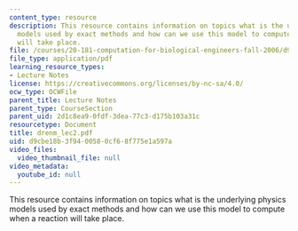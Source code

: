 ```yaml
---
content_type: resource
description: This resource contains information on topics what is the underlying physics
  models used by exact methods and how can we use this model to compute when a reaction
  will take place.
file: /courses/20-181-computation-for-biological-engineers-fall-2006/d9cbe18b3f9400580cf68f775e1a597a_drenm_lec2.pdf
file_type: application/pdf
learning_resource_types:
- Lecture Notes
license: https://creativecommons.org/licenses/by-nc-sa/4.0/
ocw_type: OCWFile
parent_title: Lecture Notes
parent_type: CourseSection
parent_uid: 2d1c8ea9-0fdf-3dea-77c3-d175b103a31c
resourcetype: Document
title: drenm_lec2.pdf
uid: d9cbe18b-3f94-0058-0cf6-8f775e1a597a
video_files:
  video_thumbnail_file: null
video_metadata:
  youtube_id: null
---
```

This resource contains information on topics what is the underlying physics models used by exact methods and how can we use this model to compute when a reaction will take place.